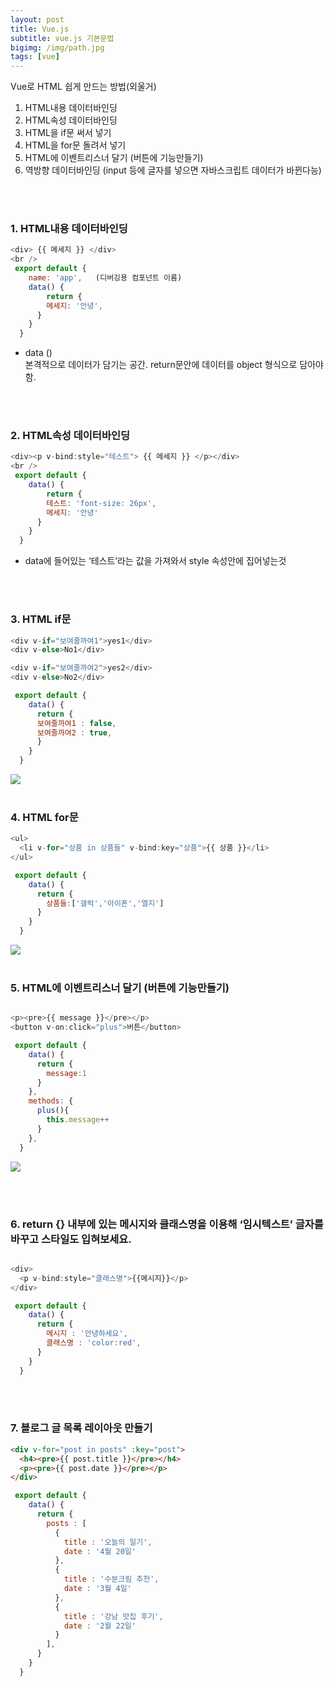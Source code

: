 ```yaml
---
layout: post
title: Vue.js
subtitle: vue.js 기본문법
bigimg: /img/path.jpg
tags: [vue]
---
```




Vue로 HTML 쉽게 만드는 방법(외울거)
<br />
1. HTML내용 데이터바인딩<br />
2. HTML속성 데이터바인딩<br />
3. HTML을 if문 써서 넣기<br />
4. HTML을 for문 돌려서 넣기<br />
5. HTML에 이벤트리스너 달기 (버튼에 기능만들기)<br />
6. 역방향 데이터바인딩 (input 등에 글자를 넣으면 자바스크립트 데이터가 바뀐다능)<br />


<br /><br />

### 1. HTML내용 데이터바인딩
``` javascript
<div> {{ 메세지 }} </div> 
<br />
 export default {
    name: 'app',   (디버깅용 컴포넌트 이름)
    data() {
        return {
        메세지: '안녕',
      }
    }
  }
```
* data ()  
 본격적으로 데이터가 담기는 공간. 
 return문안에 데이터를 object 형식으로 담아야함.

<br /><br />

### 2. HTML속성 데이터바인딩
``` javascript
<div><p v-bind:style="테스트"> {{ 메세지 }} </p></div> 
<br />
 export default {
    data() {
        return {
        테스트: 'font-size: 26px',
        메세지: '안녕'
      }
    }
  }
```
* data에 들어있는 ‘테스트’라는 값을 가져와서 style 속성안에 집어넣는것

<br /><br />

### 3. HTML if문
``` javascript
<div v-if="보여줄까여1">yes1</div>
<div v-else>No1</div>

<div v-if="보여줄까여2">yes2</div>
<div v-else>No2</div>

 export default {
    data() {
      return {
      보여줄까여1 : false,
      보여줄까여2 : true,
      }
    }
  }
```
<img src="https://jungma.github.io/img/if-else.PNG" align="center" />
<br /><br />

### 4. HTML for문
``` javascript
<ul>
  <li v-for="상품 in 상품들" v-bind:key="상품">{{ 상품 }}</li>
</ul>

 export default {
    data() {
      return {
        상품들:['갤럭','아이폰','엘지']
      }
    }
  }
```
<img src="https://jungma.github.io/img/for.PNG" align="center" />
<br /><br />

### 5. HTML에 이벤트리스너 달기 (버튼에 기능만들기)
``` javascript

<p><pre>{{ message }}</pre></p>
<button v-on:click="plus">버튼</button>

 export default {
    data() {
      return {
        message:1
      }
    },
    methods: {
      plus(){
        this.message++
      }
    },
  }
```
<img src="https://jungma.github.io/img/function.PNG" align="center" />

<br /><br />

### 6. return {} 내부에 있는 메시지와 클래스명을 이용해 ‘임시텍스트’ 글자를 바꾸고 스타일도 입혀보세요.

``` javascript

<div>
  <p v-bind:style="클래스명">{{메시지}}</p>
</div>

 export default {
    data() {
      return {
        메시지 : '안녕하세요',
        클래스명 : 'color:red',
      }
    }
  }


```

<br /><br />

### 7. 블로그 글 목록 레이아웃 만들기

``` html
<div v-for="post in posts" :key="post">
  <h4><pre>{{ post.title }}</pre></h4>
  <p><pre>{{ post.date }}</pre></p>
</div>
```

``` javascript
 export default {
    data() {
      return {
        posts : [
          {
            title : '오늘의 일기',
            date : '4월 20일'
          },
          {
            title : '수분크림 추천',
            date : '3월 4일'
          },
          {
            title : '강남 맛집 후기',
            date : '2월 22일'
          }
        ],
      }
    }
  }


```


